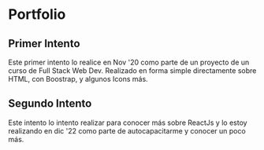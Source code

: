 # Portfolio

## Primer Intento

Este primer intento lo realice en Nov '20 como parte de un proyecto de un curso de Full Stack Web Dev.
Realizado en forma simple directamente sobre HTML, con Boostrap, y algunos Icons más.


## Segundo Intento

Este intento lo intento realizar para conocer más sobre ReactJs y lo estoy realizando en dic '22 como parte
de autocapacitarme y conocer un poco más.
